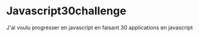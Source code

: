 # Javascript30challenge

J'ai voulu progresser en javascript en faisant 30 applications en javascript

